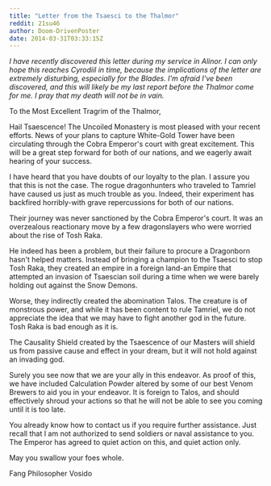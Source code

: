 ```yaml
---
title: "Letter from the Tsaesci to the Thalmor"
reddit: 21su46
author: Doom-DrivenPoster
date: 2014-03-31T03:33:15Z
---
```


*I have recently discovered this letter during my service in Alinor. I can only hope this reaches Cyrodiil in time, because the implications of the letter are extremely disturbing, especially for the Blades. I'm afraid I've been discovered, and this will likely be my last report before the Thalmor come for me. I pray that my death will not be in vain.*

To the Most Excellent Tragrim of the Thalmor,

Hail Tsaescence! The Uncoiled Monastery is most pleased with your recent efforts. News of your plans to capture White-Gold Tower have been circulating through the Cobra Emperor's court with great excitement.  This will be a great step forward for both of our nations, and we eagerly await hearing of your success. 

I have heard that you have doubts of our loyalty to the plan. I assure you that this is not the case. The rogue dragonhunters who traveled to Tamriel have caused us just as much trouble as you. Indeed, their experiment has backfired horribly-with grave repercussions for both of our nations. 

Their journey was never sanctioned by the Cobra Emperor's court. It was an overzealous reactionary move by a few dragonslayers who were worried about the rise of Tosh Raka.

He indeed has been a problem, but their failure to procure a Dragonborn hasn't helped matters. Instead of bringing a champion to the Tsaesci to stop Tosh Raka, they created an empire in a foreign land-an Empire that attempted an invasion of Tsaescian soil during a time when we were barely holding out against the Snow Demons. 

Worse, they indirectly created the abomination Talos. The creature is of monstrous power, and while it has been content to rule Tamriel, we do not appreciate the idea that we may have to fight another god in the future. Tosh Raka is bad enough as it is.

The Causality Shield created by the Tsaescence of our Masters will shield us from passive cause and effect in your dream, but it will not hold against an invading god.

Surely you see now that we are your ally in this endeavor. As proof of this, we have included Calculation Powder altered by some of our best Venom Brewers to aid you in your endeavor. It is foreign to Talos, and should effectively shroud your actions so that he will not be able to see you coming until it is too late. 

You already know how to contact us if you require further assistance. Just recall that I am not authorized to send soldiers or naval assistance   to you. The Emperor has agreed to quiet action on this, and quiet action only. 

May you swallow your foes whole.

Fang Philosopher Vosido
